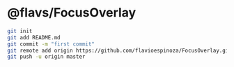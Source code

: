# @flavs/FocusOverlay 


```bash
git init
git add README.md
git commit -m "first commit"
git remote add origin https://github.com/flavioespinoza/FocusOverlay.git
git push -u origin master
```
